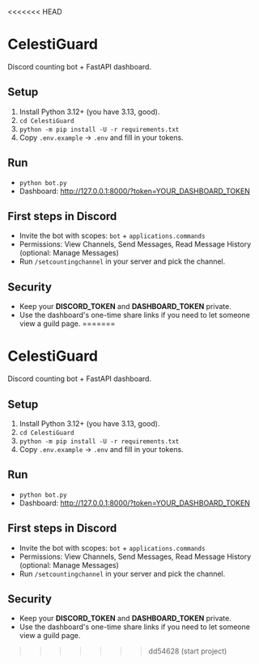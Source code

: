 <<<<<<< HEAD
# CelestiGuard

Discord counting bot + FastAPI dashboard.

## Setup
1) Install Python 3.12+ (you have 3.13, good).
2) `cd CelestiGuard`
3) `python -m pip install -U -r requirements.txt`
4) Copy `.env.example` → `.env` and fill in your tokens.

## Run
- `python bot.py`
- Dashboard: http://127.0.0.1:8000/?token=YOUR_DASHBOARD_TOKEN

## First steps in Discord
- Invite the bot with scopes: `bot` + `applications.commands`
- Permissions: View Channels, Send Messages, Read Message History (optional: Manage Messages)
- Run `/setcountingchannel` in your server and pick the channel.

## Security
- Keep your **DISCORD_TOKEN** and **DASHBOARD_TOKEN** private.
- Use the dashboard's one-time share links if you need to let someone view a guild page.
=======
# CelestiGuard

Discord counting bot + FastAPI dashboard.

## Setup
1) Install Python 3.12+ (you have 3.13, good).
2) `cd CelestiGuard`
3) `python -m pip install -U -r requirements.txt`
4) Copy `.env.example` → `.env` and fill in your tokens.

## Run
- `python bot.py`
- Dashboard: http://127.0.0.1:8000/?token=YOUR_DASHBOARD_TOKEN

## First steps in Discord
- Invite the bot with scopes: `bot` + `applications.commands`
- Permissions: View Channels, Send Messages, Read Message History (optional: Manage Messages)
- Run `/setcountingchannel` in your server and pick the channel.

## Security
- Keep your **DISCORD_TOKEN** and **DASHBOARD_TOKEN** private.
- Use the dashboard's one-time share links if you need to let someone view a guild page.
>>>>>>> dd54628 (start project)
